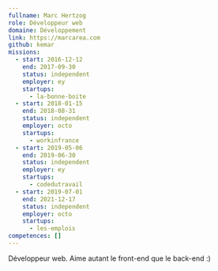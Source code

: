 ```yaml
---
fullname: Marc Hertzog
role: Développeur web
domaine: Développement
link: https://marcarea.com
github: kemar
missions:
  - start: 2016-12-12
    end: 2017-09-30
    status: independent
    employer: ey
    startups:
      - la-bonne-boite
  - start: 2018-01-15
    end: 2018-08-31
    status: independent
    employer: octo
    startups:
      - workinfrance
  - start: 2019-05-06
    end: 2019-06-30
    status: independent
    employer: ey
    startups:
      - codedutravail
  - start: 2019-07-01
    end: 2021-12-17
    status: independent
    employer: octo
    startups:
      - les-emplois
competences: []
---
```

Développeur web. Aime autant le front-end que le back-end :)
